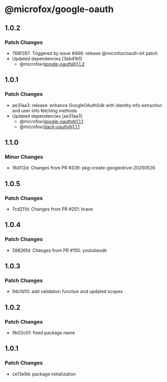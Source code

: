 # @microfox/google-oauth

## 1.0.2

### Patch Changes

- 768f287: Triggered by issue #466: release @microfox/oauth-kit patch
- Updated dependencies [3eb41b1]
  - @microfox/google-oauth@1.1.2

## 1.0.1

### Patch Changes

- ae31aa3: release: enhance GoogleOAuthSdk with identity info extraction and user info fetching methods
- Updated dependencies [ae31aa3]
  - @microfox/google-oauth@1.1.1
  - @microfox/slack-oauth@1.1.1

## 1.1.0

### Minor Changes

- 16d112d: Changes from PR #339: pkg-create-googledrive-20250526

## 1.0.5

### Patch Changes

- 7cd211d: Changes from PR #251: brave

## 1.0.4

### Patch Changes

- 59826fd: Changes from PR #150: youtubesdk

## 1.0.3

### Patch Changes

- 9dc1d10: add validation function and updated scopes

## 1.0.2

### Patch Changes

- 9b02c01: fixed package name

## 1.0.1

### Patch Changes

- ce13e9d: package initialization
